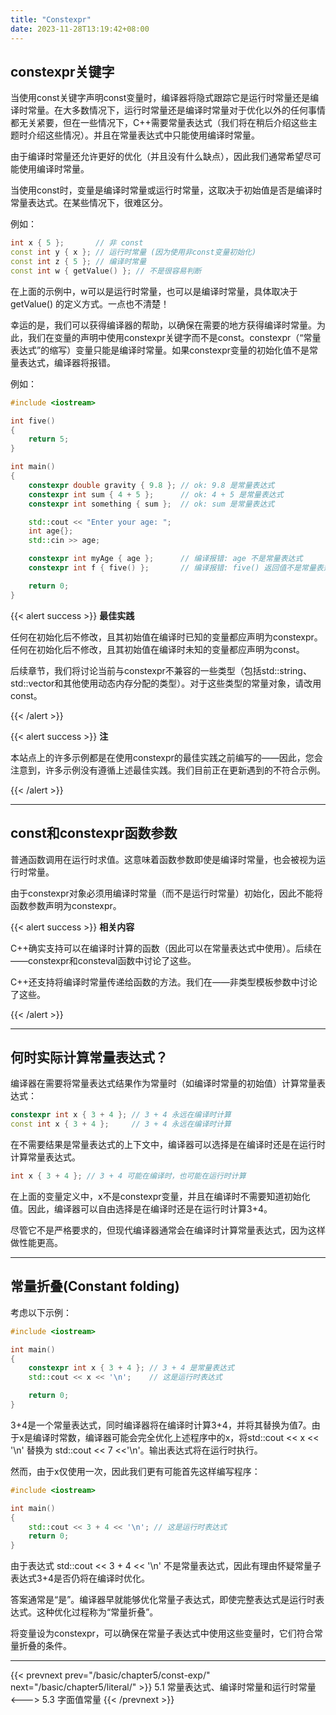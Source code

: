 ```yaml
---
title: "Constexpr"
date: 2023-11-28T13:19:42+08:00
---
```


## constexpr关键字

当使用const关键字声明const变量时，编译器将隐式跟踪它是运行时常量还是编译时常量。在大多数情况下，运行时常量还是编译时常量对于优化以外的任何事情都无关紧要，但在一些情况下，C++需要常量表达式（我们将在稍后介绍这些主题时介绍这些情况）。并且在常量表达式中只能使用编译时常量。

由于编译时常量还允许更好的优化（并且没有什么缺点），因此我们通常希望尽可能使用编译时常量。

当使用const时，变量是编译时常量或运行时常量，这取决于初始值是否是编译时常量表达式。在某些情况下，很难区分。

例如：

```C++
int x { 5 };       // 非 const
const int y { x }; // 运行时常量 (因为使用非const变量初始化)
const int z { 5 }; // 编译时常量
const int w { getValue() }; // 不是很容易判断
```

在上面的示例中，w可以是运行时常量，也可以是编译时常量，具体取决于getValue() 的定义方式。一点也不清楚！

幸运的是，我们可以获得编译器的帮助，以确保在需要的地方获得编译时常量。为此，我们在变量的声明中使用constexpr关键字而不是const。constexpr（“常量表达式”的缩写）变量只能是编译时常量。如果constexpr变量的初始化值不是常量表达式，编译器将报错。

例如：

```C++
#include <iostream>

int five()
{
    return 5;
}

int main()
{
    constexpr double gravity { 9.8 }; // ok: 9.8 是常量表达式
    constexpr int sum { 4 + 5 };      // ok: 4 + 5 是常量表达式
    constexpr int something { sum };  // ok: sum 是常量表达式

    std::cout << "Enter your age: ";
    int age{};
    std::cin >> age;

    constexpr int myAge { age };      // 编译报错: age 不是常量表达式
    constexpr int f { five() };       // 编译报错: five() 返回值不是常量表达式

    return 0;
}
```

{{< alert success >}}
**最佳实践**

任何在初始化后不修改，且其初始值在编译时已知的变量都应声明为constexpr。任何在初始化后不修改，且其初始值在编译时未知的变量都应声明为const。

后续章节，我们将讨论当前与constexpr不兼容的一些类型（包括std::string、std::vector和其他使用动态内存分配的类型）。对于这些类型的常量对象，请改用const。

{{< /alert >}}

{{< alert success >}}
**注**

本站点上的许多示例都是在使用constexpr的最佳实践之前编写的——因此，您会注意到，许多示例没有遵循上述最佳实践。我们目前正在更新遇到的不符合示例。

{{< /alert >}}

***
## const和constexpr函数参数

普通函数调用在运行时求值。这意味着函数参数即使是编译时常量，也会被视为运行时常量。

由于constexpr对象必须用编译时常量（而不是运行时常量）初始化，因此不能将函数参数声明为constexpr。

{{< alert success >}}
**相关内容**

C++确实支持可以在编译时计算的函数（因此可以在常量表达式中使用）。后续在——constexpr和consteval函数中讨论了这些。

C++还支持将编译时常量传递给函数的方法。我们在——非类型模板参数中讨论了这些。

{{< /alert >}}

***
## 何时实际计算常量表达式？

编译器在需要将常量表达式结果作为常量时（如编译时常量的初始值）计算常量表达式：

```C++
constexpr int x { 3 + 4 }; // 3 + 4 永远在编译时计算
const int x { 3 + 4 };     // 3 + 4 永远在编译时计算
```

在不需要结果是常量表达式的上下文中，编译器可以选择是在编译时还是在运行时计算常量表达式。

```C++
int x { 3 + 4 }; // 3 + 4 可能在编译时，也可能在运行时计算
```

在上面的变量定义中，x不是constexpr变量，并且在编译时不需要知道初始化值。因此，编译器可以自由选择是在编译时还是在运行时计算3+4。

尽管它不是严格要求的，但现代编译器通常会在编译时计算常量表达式，因为这样做性能更高。

***
## 常量折叠(Constant folding)

考虑以下示例：

```C++
#include <iostream>

int main()
{
	constexpr int x { 3 + 4 }; // 3 + 4 是常量表达式
	std::cout << x << '\n';    // 这是运行时表达式

	return 0;
}
```

3+4是一个常量表达式，同时编译器将在编译时计算3+4，并将其替换为值7。由于x是编译时常数，编译器可能会完全优化上述程序中的x，将std::cout << x << '\n' 替换为 std::cout << 7 <<'\n'。输出表达式将在运行时执行。

然而，由于x仅使用一次，因此我们更有可能首先这样编写程序：

```C++
#include <iostream>

int main()
{
	std::cout << 3 + 4 << '\n'; // 这是运行时表达式
	return 0;
}
```

由于表达式 std::cout << 3 + 4 << '\n' 不是常量表达式，因此有理由怀疑常量子表达式3+4是否仍将在编译时优化。

答案通常是“是”。编译器早就能够优化常量子表达式，即使完整表达式是运行时表达式。这种优化过程称为“常量折叠”。

将变量设为constexpr，可以确保在常量子表达式中使用这些变量时，它们符合常量折叠的条件。

***

{{< prevnext prev="/basic/chapter5/const-exp/" next="/basic/chapter5/literal/" >}}
5.1 常量表达式、编译时常量和运行时常量
<--->
5.3 字面值常量
{{< /prevnext >}}
